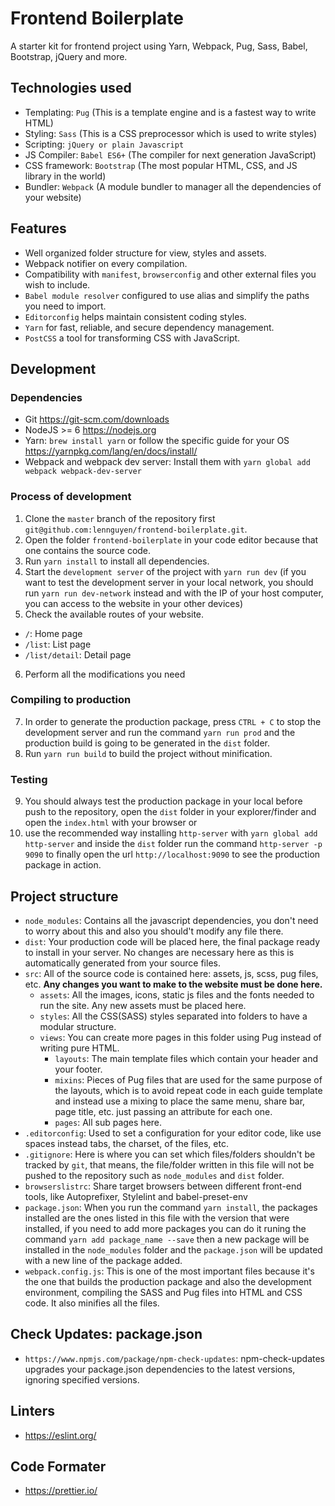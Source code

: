 # Frontend Boilerplate

A starter kit for frontend project using Yarn, Webpack, Pug, Sass, Babel, Bootstrap, jQuery and more.

## Technologies used

- Templating: `Pug` (This is a template engine and is a fastest way to write HTML)
- Styling: `Sass` (This is a CSS preprocessor which is used to write styles)
- Scripting: `jQuery or plain Javascript`
- JS Compiler: `Babel ES6+` (The compiler for next generation JavaScript)
- CSS framework: `Bootstrap` (The most popular HTML, CSS, and JS library in the world)
- Bundler: `Webpack` (A module bundler to manager all the dependencies of your website)

## Features

- Well organized folder structure for view, styles and assets.
- Webpack notifier on every compilation.
- Compatibility with `manifest`, `browserconfig` and other external files you wish to include.
- `Babel module resolver` configured to use alias and simplify the paths you need to import.
- `Editorconfig` helps maintain consistent coding styles.
- `Yarn` for fast, reliable, and secure dependency management.
- `PostCSS` a tool for transforming CSS with JavaScript.

## Development

### Dependencies

- Git https://git-scm.com/downloads
- NodeJS >= 6 https://nodejs.org
- Yarn: `brew install yarn` or follow the specific guide for your OS https://yarnpkg.com/lang/en/docs/install/
- Webpack and webpack dev server: Install them with `yarn global add webpack webpack-dev-server`

### Process of development

1. Clone the `master` branch of the repository first `git@github.com:lennguyen/frontend-boilerplate.git`.
2. Open the folder `frontend-boilerplate` in your code editor because that one contains the source code.
3. Run `yarn install` to install all dependencies.
4. Start the `development server` of the project with `yarn run dev` (if you want to test the development server in your local network, you should run `yarn run dev-network` instead and with the IP of your host computer, you can access to the website in your other devices)
5. Check the available routes of your website.

- `/`: Home page
- `/list`: List page
- `/list/detail`: Detail page

6. Perform all the modifications you need

### Compiling to production

7. In order to generate the production package, press `CTRL + C` to stop the development server and run the command `yarn run prod` and the production build is going to be generated in the `dist` folder.
8. Run `yarn run build` to build the project without minification.

### Testing

9. You should always test the production package in your local before push to the repository, open the `dist` folder in your explorer/finder and open the `index.html` with your browser or
10. use the recommended way installing `http-server` with `yarn global add http-server` and inside the `dist` folder run the command `http-server -p 9090` to finally open the url `http://localhost:9090` to see the production package in action.

## Project structure

- `node_modules`: Contains all the javascript dependencies, you don't need to worry about this and also you should't modify any file there.
- `dist`: Your production code will be placed here, the final package ready to install in your server. No changes are necessary here as this is automatically generated from your source files.
- `src`: All of the source code is contained here: assets, js, scss, pug files, etc. **Any changes you want to make to the website must be done here.**
  - `assets`: All the images, icons, static js files and the fonts needed to run the site. Any new assets must be placed here.
  - `styles`: All the CSS(SASS) styles separated into folders to have a modular structure.
  - `views`: You can create more pages in this folder using Pug instead of writing pure HTML.
    - `layouts`: The main template files which contain your header and your footer.
    - `mixins`: Pieces of Pug files that are used for the same purpose of the layouts, which is to avoid repeat code in each guide template and instead use a mixing to place the same menu, share bar, page title, etc. just passing an attribute for each one.
    - `pages`: All sub pages here.
- `.editorconfig`: Used to set a configuration for your editor code, like use spaces instead tabs, the charset, of the files, etc.
- `.gitignore`: Here is where you can set which files/folders shouldn't be tracked by `git`, that means, the file/folder written in this file will not be pushed to the repository such as `node_modules` and `dist` folder.
- `browserslistrc`: Share target browsers between different front-end tools, like Autoprefixer, Stylelint and babel-preset-env
- `package.json`: When you run the command `yarn install`, the packages installed are the ones listed in this file with the version that were installed, if you need to add more packages you can do it runing the command `yarn add package_name --save` then a new package will be installed in the `node_modules` folder and the `package.json` will be updated with a new line of the package added.
- `webpack.config.js`: This is one of the most important files because it's the one that builds the production package and also the development environment, compiling the SASS and Pug files into HTML and CSS code. It also minifies all the files.

## Check Updates: package.json

- `https://www.npmjs.com/package/npm-check-updates`: npm-check-updates upgrades your package.json dependencies to the latest versions, ignoring specified versions.

## Linters

- https://eslint.org/

## Code Formater

- https://prettier.io/
